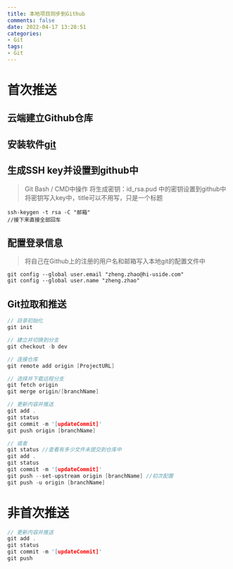 ```yaml
---
title: 本地项目同步到Github
comments: false
date: 2022-04-17 13:28:51
categories:
- Git
tags:
- Git
---
```

# 首次推送

## 云端建立Github仓库

## 安装软件[git](https://git-scm.com/downloads)

## 生成SSH key并设置到github中
  
>Git Bash / CMD中操作
>将生成密钥：id_rsa.pud 中的密钥设置到github中   
>将密钥写入key中，title可以不用写，只是一个标题
  
```shell   
ssh-keygen -t rsa -C "邮箱"   
//接下来直接全部回车   
```
## 配置登录信息   
  
> 将自己在Github上的注册的用户名和邮箱写入本地git的配置文件中   
  
```shell
git config --global user.email "zheng.zhao@hi-uside.com"   
git config --global user.name "zheng.zhao"   
```
## Git拉取和推送
  
```c
// 目录初始化
git init

// 建立并切换到分支
git checkout -b dev

// 连接仓库
git remote add origin [ProjectURL]

// 选择并下载远程分支
git fetch origin
git merge origin/[branchName]

// 更新内容并推送
git add .
git status
git commit -m '[updateCommit]' 
git push origin [branchName]

// 或者
git status //查看有多少文件未提交到仓库中   
git add .   
git status   
git commit -m '[updateCommit]' 
git push --set-upstream origin [branchName] //初次配置   
git push -u origin [branchName] 
```
# 非首次推送   

```c
// 更新内容并推送
git add .
git status
git commit -m '[updateCommit]' 
git push
```

